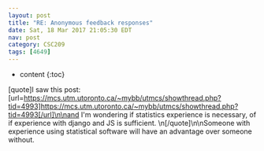 ```yaml
---
layout: post
title: "RE: Anonymous feedback responses"
date: Sat, 18 Mar 2017 21:05:30 EDT
nav: post
category: CSC209
tags: [4649]
---
```


* content
{:toc}

[quote]I saw this post: [url=https://mcs.utm.utoronto.ca/~mybb/utmcs/showthread.php?tid=4993]https://mcs.utm.utoronto.ca/~mybb/utmcs/showthread.php?tid=4993[/url]\n\nand I'm wondering if statistics experience is necessary, of if experience with django and JS is sufficient. \n[/quote]\n\nSomeone with experience using statistical software will have an advantage over someone without.
<!-- more -->
<p></p>
